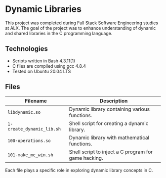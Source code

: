# Dynamic Libraries

This project was completed during Full Stack Software Engineering studies at ALX. The goal of the project was to enhance understanding of dynamic and shared libraries in the C programming language.

## Technologies

- Scripts written in Bash 4.3.11(1)
- C files are compiled using gcc 4.8.4
- Tested on Ubuntu 20.04 LTS

## Files

| Filename              | Description                                              |
|-----------------------|----------------------------------------------------------|
| `libdynamic.so`     | Dynamic library containing various functions.           |
| `1-create_dynamic_lib.sh` | Shell script for creating a dynamic library.          |
| `100-operations.so`   | Dynamic library with mathematical functions.            |
| `101-make_me_win.sh`  | Shell script to inject a C program for game hacking.    |

Each file plays a specific role in exploring dynamic library concepts in C.

